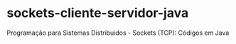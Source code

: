 # sockets-cliente-servidor-java
Programação para Sistemas Distribuidos - Sockets (TCP): Códigos em Java
